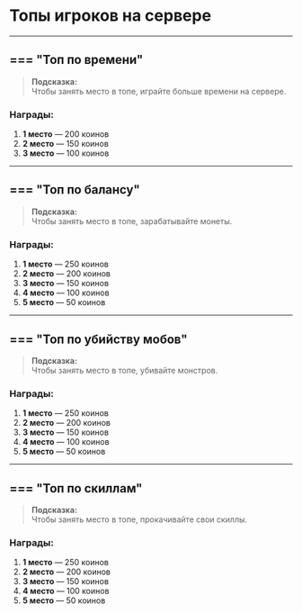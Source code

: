 # Топы игроков на сервере

---

## === "Топ по времени"

> **Подсказка:**  
> Чтобы занять место в топе, играйте больше времени на сервере.

### Награды:
1. **1 место** — 200 коинов  
2. **2 место** — 150 коинов  
3. **3 место** — 100 коинов  

---

## === "Топ по балансу"

> **Подсказка:**  
> Чтобы занять место в топе, зарабатывайте монеты.

### Награды:
1. **1 место** — 250 коинов  
2. **2 место** — 200 коинов  
3. **3 место** — 150 коинов  
4. **4 место** — 100 коинов  
5. **5 место** — 50 коинов  

---

## === "Топ по убийству мобов"

> **Подсказка:**  
> Чтобы занять место в топе, убивайте монстров.

### Награды:
1. **1 место** — 250 коинов  
2. **2 место** — 200 коинов  
3. **3 место** — 150 коинов  
4. **4 место** — 100 коинов  
5. **5 место** — 50 коинов  

---

## === "Топ по скиллам"

> **Подсказка:**  
> Чтобы занять место в топе, прокачивайте свои скиллы.

### Награды:
1. **1 место** — 250 коинов  
2. **2 место** — 200 коинов  
3. **3 место** — 150 коинов  
4. **4 место** — 100 коинов  
5. **5 место** — 50 коинов  
